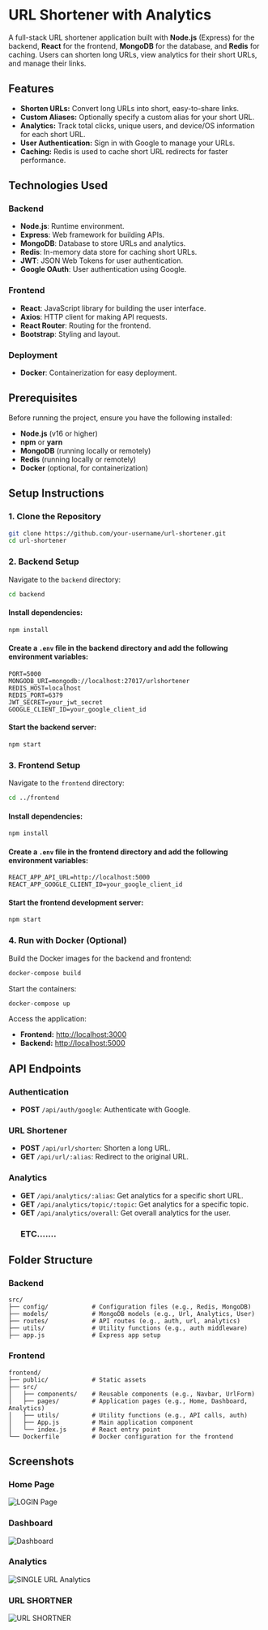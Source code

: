 # URL Shortener with Analytics

A full-stack URL shortener application built with **Node.js** (Express) for the backend, **React** for the frontend, **MongoDB** for the database, and **Redis** for caching. Users can shorten long URLs, view analytics for their short URLs, and manage their links.

## Features

- **Shorten URLs:** Convert long URLs into short, easy-to-share links.
- **Custom Aliases:** Optionally specify a custom alias for your short URL.
- **Analytics:** Track total clicks, unique users, and device/OS information for each short URL.
- **User Authentication:** Sign in with Google to manage your URLs.
- **Caching:** Redis is used to cache short URL redirects for faster performance.

## Technologies Used

### Backend

- **Node.js**: Runtime environment.
- **Express**: Web framework for building APIs.
- **MongoDB**: Database to store URLs and analytics.
- **Redis**: In-memory data store for caching short URLs.
- **JWT**: JSON Web Tokens for user authentication.
- **Google OAuth**: User authentication using Google.

### Frontend

- **React**: JavaScript library for building the user interface.
- **Axios**: HTTP client for making API requests.
- **React Router**: Routing for the frontend.
- **Bootstrap**: Styling and layout.

### Deployment

- **Docker**: Containerization for easy deployment.

## Prerequisites

Before running the project, ensure you have the following installed:

- **Node.js** (v16 or higher)
- **npm** or **yarn**
- **MongoDB** (running locally or remotely)
- **Redis** (running locally or remotely)
- **Docker** (optional, for containerization)

## Setup Instructions

### 1. Clone the Repository

```bash
git clone https://github.com/your-username/url-shortener.git
cd url-shortener
```

### 2. Backend Setup

Navigate to the `backend` directory:

```bash
cd backend
```

#### Install dependencies:

```bash
npm install
```

#### Create a `.env` file in the backend directory and add the following environment variables:

```plaintext
PORT=5000
MONGODB_URI=mongodb://localhost:27017/urlshortener
REDIS_HOST=localhost
REDIS_PORT=6379
JWT_SECRET=your_jwt_secret
GOOGLE_CLIENT_ID=your_google_client_id
```

#### Start the backend server:

```bash
npm start
```

### 3. Frontend Setup

Navigate to the `frontend` directory:

```bash
cd ../frontend
```

#### Install dependencies:

```bash
npm install
```

#### Create a `.env` file in the frontend directory and add the following environment variables:

```plaintext
REACT_APP_API_URL=http://localhost:5000
REACT_APP_GOOGLE_CLIENT_ID=your_google_client_id
```

#### Start the frontend development server:

```bash
npm start
```

### 4. Run with Docker (Optional)

Build the Docker images for the backend and frontend:

```bash
docker-compose build
```

Start the containers:

```bash
docker-compose up
```

Access the application:

- **Frontend:** [http://localhost:3000](http://localhost:3000)
- **Backend:** [http://localhost:5000](http://localhost:5000)

## API Endpoints

### Authentication

- **POST** `/api/auth/google`: Authenticate with Google.

### URL Shortener

- **POST** `/api/url/shorten`: Shorten a long URL.
- **GET** `/api/url/:alias`: Redirect to the original URL.

### Analytics

- **GET** `/api/analytics/:alias`: Get analytics for a specific short URL.
- **GET** `/api/analytics/topic/:topic`: Get analytics for a specific topic.
- **GET** `/api/analytics/overall`: Get overall analytics for the user.
  ### ETC.......

## Folder Structure

### Backend

```plaintext
src/
├── config/            # Configuration files (e.g., Redis, MongoDB)
├── models/            # MongoDB models (e.g., Url, Analytics, User)
├── routes/            # API routes (e.g., auth, url, analytics)
├── utils/             # Utility functions (e.g., auth middleware)
├── app.js             # Express app setup

```

### Frontend

```plaintext
frontend/
├── public/            # Static assets
├── src/
│   ├── components/    # Reusable components (e.g., Navbar, UrlForm)
│   ├── pages/         # Application pages (e.g., Home, Dashboard, Analytics)
│   ├── utils/         # Utility functions (e.g., API calls, auth)
│   ├── App.js         # Main application component
│   └── index.js       # React entry point
└── Dockerfile         # Docker configuration for the frontend
```

## Screenshots

### Home Page

![LOGIN Page](./screenshots//Screenshot%202025-02-04%20041404.png)

### Dashboard

![Dashboard](./screenshots//Screenshot%202025-02-04%20041446.png)

### Analytics

![SINGLE URL Analytics](./screenshots/Screenshot%202025-02-04%20041511.png)

### URL SHORTNER

![URL SHORTNER](./screenshots/Screenshot%202025-02-04%20041529.png)
